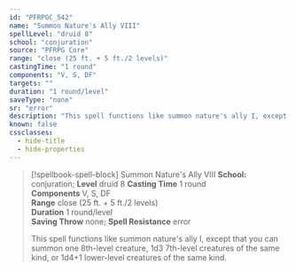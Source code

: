 ```yaml
---
id: "PFRPGC_542"
name: "Summon Nature's Ally VIII"
spellLevel: "druid 8"
school: "conjuration"
source: "PFRPG Core"
range: "close (25 ft. + 5 ft./2 levels)"
castingTime: "1 round"
components: "V, S, DF"
targets: ""
duration: "1 round/level"
saveType: "none"
sr: "error"
description: "This spell functions like summon nature's ally I, except that you can summon one 8th-level creature, 1d3 7th-level creatures of the same kind, or 1d4+1 lower-level creatures of the same kind."
known: false
cssclasses:
  - hide-title
  - hide-properties
---
```


> [!spellbook-spell-block] Summon Nature's Ally VIII
> **School:** conjuration; **Level** druid 8
> **Casting Time** 1 round  
> **Components** V, S, DF  
> **Range** close (25 ft. + 5 ft./2 levels)  
> **Duration** 1 round/level  
> **Saving Throw** none; **Spell Resistance** error
> 
> This spell functions like summon nature's ally I, except that you can summon one 8th-level creature, 1d3 7th-level creatures of the same kind, or 1d4+1 lower-level creatures of the same kind.